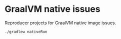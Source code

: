 # GraalVM native issues

Reproducer projects for GraalVM native image issues.

```
./gradlew nativeRun
```
